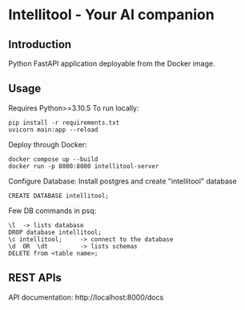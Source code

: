 # Intellitool - Your AI companion


## Introduction
Python FastAPI application deployable from the Docker image.

## Usage
Requires Python>=3.10.5
To run locally:
```
pip install -r requirements.txt
uvicorn main:app --reload
```

Deploy through Docker:
```
docker compose up --build
docker run -p 8000:8000 intellitool-server
```

Configure Database:
Install postgres and create "intellitool" database
```
CREATE DATABASE intellitool;
```
 

Few DB commands in psq:
```
\l  -> lists database
DROP database intellitool;
\c intellitool;     -> connect to the database
\d  OR  \dt         -> lists schemas
DELETE from <table name>;
```

## REST APIs
API documentation: http://localhost:8000/docs